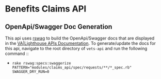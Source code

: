 # Benefits Claims API

## OpenApi/Swagger Doc Generation
This api uses [rswag](https://github.com/rswag/rswag) to build the OpenApi/Swagger docs that are displayed in the [VA|Lighthouse APIs Documentation](https://developer.va.gov/explore/benefits/docs/claims?version=current).  To generate/update the docs for this api, navigate to the root directory of `vets-api` and run the following command ::
- `rake rswag:specs:swaggerize PATTERN="modules/claims_api/spec/requests/**/*_spec.rb" SWAGGER_DRY_RUN=0`
